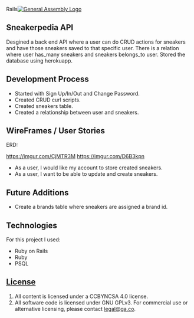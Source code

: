 Rails[![General Assembly Logo](https://camo.githubusercontent.com/1a91b05b8f4d44b5bbfb83abac2b0996d8e26c92/687474703a2f2f692e696d6775722e636f6d2f6b6538555354712e706e67)](https://generalassemb.ly/education/web-development-immersive)

## Sneakerpedia API

Desgined a back end API where a user can do CRUD actions for sneakers and have
those sneakers saved to that specific user. There is a relation where user has_many
sneakers and sneakers belongs_to user. Stored the database using herokuapp.

## Development Process

- Started with Sign Up/In/Out and Change Password.
- Created CRUD curl scripts.
- Created sneakers table.
- Created a relationship between user and sneakers.


## WireFrames / User Stories

ERD:

https://imgur.com/CjMTR3M
https://imgur.com/D6B3kpn

- As a user, I would like my account to store created sneakers.
- As a user, I want to be able to update and create sneakers.


## Future Additions

- Create a brands table where sneakers are assigned a brand id.


## Technologies
For this project I used:

* Ruby on Rails
* Ruby
* PSQL


## [License](LICENSE)

1.  All content is licensed under a CC­BY­NC­SA 4.0 license.
1.  All software code is licensed under GNU GPLv3. For commercial use or
    alternative licensing, please contact legal@ga.co.
